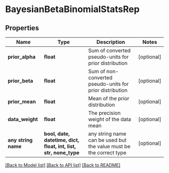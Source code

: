 # BayesianBetaBinomialStatsRep


## Properties
Name | Type | Description | Notes
------------ | ------------- | ------------- | -------------
**prior_alpha** | **float** | Sum of converted pseudo-units for prior distribution | [optional] 
**prior_beta** | **float** | Sum of non-converted pseudo-units for prior distribution | [optional] 
**prior_mean** | **float** | Mean of the prior distribution | [optional] 
**data_weight** | **float** | The precision weight of the data mean | [optional] 
**any string name** | **bool, date, datetime, dict, float, int, list, str, none_type** | any string name can be used but the value must be the correct type | [optional]

[[Back to Model list]](../README.md#documentation-for-models) [[Back to API list]](../README.md#documentation-for-api-endpoints) [[Back to README]](../README.md)


